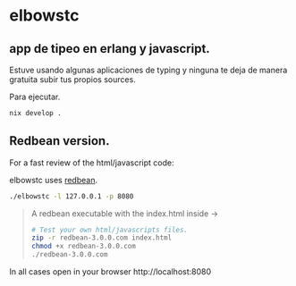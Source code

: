 # elbowstc

## app de tipeo en erlang y javascript.

Estuve usando algunas aplicaciones de typing y ninguna te deja de manera
gratuita subir tus propios sources.

Para ejecutar.

```bash
nix develop .
```

## Redbean version.
For a fast review of the html/javascript code:

elbowstc uses [redbean](https://redbean.dev/).

```Bash
./elbowstc -l 127.0.0.1 -p 8080
```

>A redbean executable with the index.html inside ->
>```bash
># Test your own html/javascripts files.
>zip -r redbean-3.0.0.com index.html
>chmod +x redbean-3.0.0.com
>./redbean-3.0.0.com
>```

In all cases open in your browser http://localhost:8080

